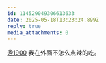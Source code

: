 ```yaml
---
id: 114529049306613633
date: 2025-05-18T13:23:24.899Z
reply: true
media_attachments: 0
---
```


[@1900](https://social.1900.live/@1900) 我在外面不怎么点辣的吃。

